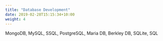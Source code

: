 ```yaml
---
title: "Database Development"
date: 2019-02-28T15:15:34+10:00
weight: 4
---
```


MongoDB, MySQL, SSQL, PostgreSQL, Maria DB, Berkley DB, SQLite, SQL
